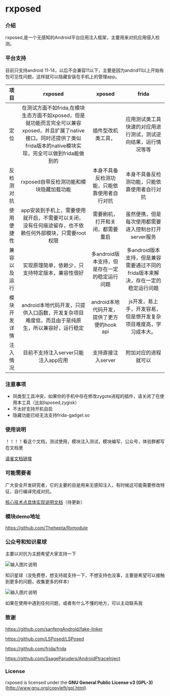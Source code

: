 # rxposed

### 介绍
rxposed,是一个无感知的Android平台应用注入框架，主要用来对抗应用侵入检测。


### 平台支持
目前只支持android 11-14，以后不会兼容11以下，主要是因为andrid11以上开始有包可见性问题，这样就可以隐藏安装在手机上的管理app。

|   项目   |                                                  rxposed                                                  |            xposed             |                     frida                      |
|:------:|:---------------------------------------------------------------------------------------------------------:|:-----------------------------:|:----------------------------------------------:|
|   定位   | 在测试方面不如frida,在模块生态方面不如xposed，但是就功能而言完全可以兼容xposed，并且扩展了native接口。同时还提供了类似frida版本的native模块实现，完全可以做到frida能做到的 |           插件型改机类工具，           |        应用测试类工具快速的对应用进行测试，测试逆向结果，运行情况等等         |
| 反检测对抗  |                                          rxposed自带反检测功能和模块隐藏加载功能                                          |    本身不具备反检测功能，只能依靠使用者自行对抗     |             本身不具备反检测功能，只能依靠使用者自行对抗             |
| 使用便捷性  |                          app安装到手机上，需要使用就开启，不需要可以关闭，没有任何痕迹留存，也不依赖任何外部模块，只需要root权限                          |       需要刷机，打开和关闭，都需要重启        |         虽然便携，但是每次使用都需要进入控制台打开server服务          |
| 兼容以及运行 |                                         实现原理简单，依赖少，只支持特定版本，兼容性很好                                          |  多android版本支持，但是存在一定的稳定运行问题   | 多android版本支持，但是兼容需要通过不同的frida版本来解决，存在一定的稳定运行问题 |
| 模块开发详情 |                            android本地代码开发，只提供入口函数，开发复杂项目难度低，而且由于是纯原生，所以兼容好，运行稳定                            | android本地代码开发，提供了更方便的hook api |       js开发，易上手，开发容易，但是想开发复杂项目难度高，学习成本大。        |
|  注入情况  |                                          目前不支持注入server只能注入app应用                                           |         支持直接注入server          |                   附加对应的进程就可以                   |



### 注意事项
+ 同类型工具冲突，如果你的手机中存在修改zygote进程的插件，请关闭了在使用本工具（比如lsposed,zygisk）
+ 不太好支持开机自启
+ 隐藏功能已经无法支持frida-gadget.so

### 使用说明
！！！！看这个文档，测试使用，模块注入测试，模块编写，公众号，体验群都写在文档里

[语雀文档链接](https://www.yuque.com/thehepta/kp2nla/ri2fh273kf5vyfz7)

### 可能需要者
广大安全开发研究者，它的主要的目是用来无感知注入，有时候这可能需要修改特征，自行编译完成对抗。

[核心技术点具体实现说明文档](/document/android10.md)（待更新）	



### 模块demo地址
https://github.com/Thehepta/Rxmodule

### 公众号和知识星球
主要以对抗为主题希望大家支持一下

![输入图片说明](document/images/wx.jpg)

知识星球（没免费卷，想支持就支持一下，不想支持也没事，主要是希望可以接触到更多的问题，收集更多的样本）

![输入图片说明](document/images/start.jpg)

如果在使用中遇到任何问题，或者有什么不懂的地方，可以主动联系我


### 致谢
https://github.com/sanfengAndroid/fake-linker

https://github.com/LSPosed/LSPosed

https://github.com/frida/frida

https://github.com/SsageParuders/AndroidPtraceInject


### License

rxposed is licensed under the **GNU General Public License v3 (GPL-3)** (http://www.gnu.org/copyleft/gpl.html).